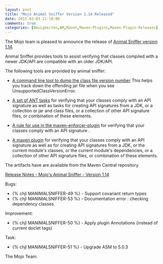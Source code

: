 ```yaml
---
layout: post
title: "Mojo Animal Sniffer Version 1.14 Released"
date: 2015-03-03 21:10:00
comments: true
categories: [Neuigkeiten,BM,Maven,Maven-Plugins,Maven-Plugin-Releases]
---
```

The Mojo team is pleased to announce the release of 
[Animal Sniffer version 1.14](http://mojo.codehaus.org/animal-sniffer/).

Animal Sniffer provides tools to assist verifying that classes
compiled with a newer JDK/API are compatible with an older JDK/API.

The following tools are provided by animal sniffer:

 * [A command line tool to dump the class file version number](http://mojo.codehaus.org/animal-sniffer/animal-sniffer/index.html)
   This helps you track down the offending jar file when you see UnsupportedClassVersionError.

* [A set of ANT tasks](http://mojo.codehaus.org/animal-sniffer/animal-sniffer-ant-tasks/index.html)
  for verifying that your classes comply with an API signature as well
  as tasks for creating API signatures from a JDK, or a collection or
  jar and class files, or a collection of other API signature files, or
  combination of these elements.

* [A rule for use in the maven-enforcer-plugin](http://mojo.codehaus.org/animal-sniffer/animal-sniffer-enforcer-rule/index.html)
  for verifying that your classes comply with an API signature .

* [A maven plugin](http://mojo.codehaus.org/animal-sniffer-maven-plugin/index.html)
  for verifying that your classes comply with an API signature as well as
  for creating API signatures from a JDK, or the current module's
  classes, or the current module's dependencies, or a collection of
  other API signature files, or combination of these elements.

The artifacts have are available from the Maven Central repository.

<!-- more -->

[Release Notes - Mojo's Animal Sniffer - Version 1.14](http://jira.codehaus.org/secure/ReleaseNote.jspa?projectId=12070&version=20742)

Bugs:

 * {% chjl MANIMALSNIFFER-49 %} - Support covariant return types
 * {% chjl MANIMALSNIFFER-53 %} - Documentation error : checking dependency classes

Improvement:

 * {% chjl MANIMALSNIFFER-50 %} - Apply plugin Annotations (instead of current doclet tags)

Task:

 * {% chjl MANIMALSNIFFER-51 %} - Upgrade ASM to 5.0.3

The Mojo Team.
